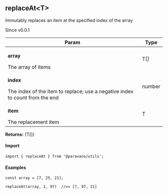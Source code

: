 <h2>replaceAt&lt;T&gt;</h2>
<p>Immutably replaces an item at the specified index of the array</p>
<p>Since v0.0.1</p>
<table>
      <thead>
      <tr>
        <th>Param</th>
        <th>Type</th></tr>
      </thead>
      <tbody><tr><td><p><b>array</b></p>The array of items</td><td>T[]</td></tr><tr><td><p><b>index</b></p>The index of the item to replace; use a negative index to count from the end</td><td>number</td></tr><tr><td><p><b>item</b></p>The replacement item</td><td>T</td></tr></tbody>
    </table><p><b>Returns:</b> {T[]}</p>
<h4>Import</h4>

```
import { replaceAt } from '@paravano/utils';
```

  <h4>Examples</h4>




```    
const array = [7, 25, 21];

replaceAt(array, 1, 97)  //=> [7, 97, 21]
```

    